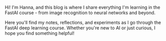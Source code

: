 Hi! I'm Hanna, and this blog is where I share everything I'm learning in the FastAI course - from image recognition to neural networks and beyond.

Here you'll find my notes, reflections, and experiments as I go through the FastAI deep learning course. Whether you're new to AI or just curious, I hope you find something helpful!
